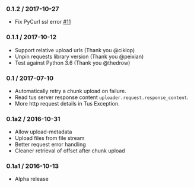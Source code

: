 ### 0.1.2 / 2017-10-27 ###

* Fix PyCurl ssl error [#11](https://github.com/tus/tus-py-client/issues/11)

### 0.1.1 / 2017-10-12 ###

* Support relative upload urls (Thank you @ciklop)
* Unpin requests library version (Thank you @peixian)
* Test against Python 3.6 (Thank you @thedrow)

### 0.1 / 2017-07-10 ###

* Automatically retry a chunk upload on failure.
* Read tus server response content `uploader.request.response_content`.
* More http request details in Tus Exception.

### 0.1a2 / 2016-10-31 ###

* Allow upload-metadata
* Upload files from file stream
* Better request error handling
* Cleaner retrieval of offset after chunk upload

### 0.1a1 / 2016-10-13 ###

* Alpha release
